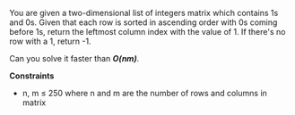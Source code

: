 You are given a two-dimensional list of integers matrix which contains 1s and 0s. Given that each row is sorted in ascending order with 0s coming before 1s, return the leftmost column index with the value of 1. If there's no row with a 1, return -1.

Can you solve it faster than ***O(nm)***.

**Constraints**

- n, m ≤ 250 where n and m are the number of rows and columns in matrix